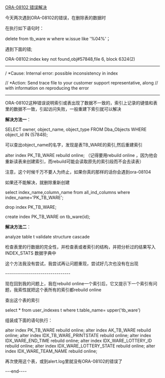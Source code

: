 [ORA-08102 错误解决](<https://www.linuxidc.com/Linux/2014-11/109648.htm>)

今天两次遇到ORA-08102的错误，在删除表的数据时

在执行如下语句时：

delete from tb_ware w where w.issue like '%04%'；

遇到下面的错;

ORA-08102:index key not found,obj#57848,file 6, block 6324(2)

*******************************************************************************
/ *Cause: Internal error: possible inconsistency in index

// *Action: Send trace file to your customer support representative, along
// with information on reproducing the error

*******************************************************************************

ORA-08102这种错误说明索引或表出现了数据不一致的，索引上记录的键值和表里的数据不一致，引起访问失败，一般重建下索引就可以解决


**解决方法一**：

SELECT owner, object_name, object_type
FROM Dba_Objects
WHERE object_id IN (57848);

可以查出object_name的名字，发现是表TB_WARE的索引,然后重建索引

alter index PK_TB_WARE rebuild online; （记得要用rebuild online ，因为他会重新读表来创建索引，而rebuild可能会读取原先的索引段而不会去读表）

注意，这个时候千万不要人为终止，如果你真的那样的话你会遇到ora-08104

如果还不能解决，就删除重新创建

select index_name,column_name from all_ind_columns 
where index_name='PK_TB_WARE';


drop index PK_TB_WARE;

create index PK_TB_WARE on tb_ware(id);

**解决方法二**：

analyze table t validate structure cascade

检查表里的行数据的完全性，并检查表或者索引的结构，并把分析过的结果写入INDEX_STATS 数据字典中

这个方法我没有尝试，我尝试再让问题重现，尝试好几次也没有在出现

\---------------------------------

现在回到我的问题上，我在rebuild online一个索引后，它又提示下一个索引有问题，我索性就把这个表所有的索引都rebuild online

查出这个表的索引


select * from user_indexes t where t.table_name= upper('tb_ware')

组装成下面的语句执行：

alter index PK_TB_WARE rebuild online; 
alter index AK_TB_WARE rebuild online; 
alter index IDX_TB_WARE_PRINTSTATE rebuild online; 
alter index IDX_WARE_END_TIME rebuild online; 
alter index IDX_WARE_LOTTERY_ID rebuild online; 
alter index IDX_WARE_LOTTERY_STATE rebuild online; 
alter index IDX_WARE_TEAM_NAME rebuild online;


再次使用这个表，或到alert.log里就没有ORA-08102的错误了

---end----